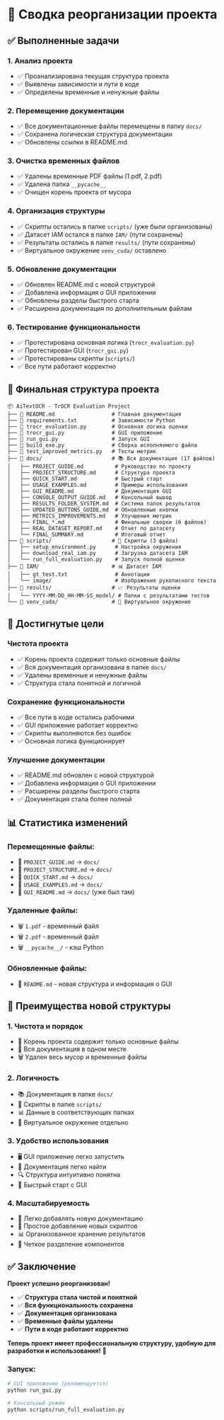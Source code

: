 # 🧹 Сводка реорганизации проекта

## ✅ Выполненные задачи

### 1. **Анализ проекта**
- ✅ Проанализирована текущая структура проекта
- ✅ Выявлены зависимости и пути в коде
- ✅ Определены временные и ненужные файлы

### 2. **Перемещение документации**
- ✅ Все документационные файлы перемещены в папку `docs/`
- ✅ Сохранена логическая структура документации
- ✅ Обновлены ссылки в README.md

### 3. **Очистка временных файлов**
- ✅ Удалены временные PDF файлы (1.pdf, 2.pdf)
- ✅ Удалена папка `__pycache__`
- ✅ Очищен корень проекта от мусора

### 4. **Организация структуры**
- ✅ Скрипты остались в папке `scripts/` (уже были организованы)
- ✅ Датасет IAM остался в папке `IAM/` (пути сохранены)
- ✅ Результаты остались в папке `results/` (пути сохранены)
- ✅ Виртуальное окружение `venv_cuda/` оставлено

### 5. **Обновление документации**
- ✅ Обновлен README.md с новой структурой
- ✅ Добавлена информация о GUI приложении
- ✅ Обновлены разделы быстрого старта
- ✅ Расширена документация по дополнительным файлам

### 6. **Тестирование функциональности**
- ✅ Протестирована основная логика (`trocr_evaluation.py`)
- ✅ Протестирован GUI (`trocr_gui.py`)
- ✅ Протестированы скрипты (`scripts/`)
- ✅ Все пути работают корректно

## 📁 Финальная структура проекта

```
📦 AiTextOCR - TrOCR Evaluation Project
├── 📄 README.md                  # Главная документация
├── 📄 requirements.txt           # Зависимости Python
├── 📄 trocr_evaluation.py        # Основная логика оценки
├── 📄 trocr_gui.py               # GUI приложение
├── 📄 run_gui.py                 # Запуск GUI
├── 📄 build_exe.py               # Сборка исполняемого файла
├── 📄 test_improved_metrics.py   # Тесты метрик
├── 📁 docs/                      # 📚 Вся документация (17 файлов)
│   ├── PROJECT_GUIDE.md          # Руководство по проекту
│   ├── PROJECT_STRUCTURE.md      # Структура проекта
│   ├── QUICK_START.md            # Быстрый старт
│   ├── USAGE_EXAMPLES.md         # Примеры использования
│   ├── GUI_README.md             # Документация GUI
│   ├── CONSOLE_OUTPUT_GUIDE.md   # Консольный вывод
│   ├── RESULTS_FOLDER_SYSTEM.md  # Система папок результатов
│   ├── UPDATED_BUTTONS_GUIDE.md  # Обновленные кнопки
│   ├── METRICS_IMPROVEMENTS.md   # Улучшения метрик
│   ├── FINAL_*.md                # Финальные сводки (6 файлов)
│   ├── REAL_DATASET_REPORT.md    # Отчет по датасету
│   └── FINAL_SUMMARY.md          # Итоговый отчет
├── 📁 scripts/                   # 🔧 Скрипты (3 файла)
│   ├── setup_environment.py      # Настройка окружения
│   ├── download_real_iam.py      # Загрузка датасета IAM
│   └── run_full_evaluation.py    # Запуск полной оценки
├── 📁 IAM/                       # 📊 Датасет IAM
│   ├── gt_test.txt               # Аннотации
│   └── image/                    # Изображения рукописного текста
├── 📁 results/                   # 📈 Результаты оценки
│   └── YYYY-MM-DD_HH-MM-SS_model/ # Папки с результатами тестов
└── 📁 venv_cuda/                 # 🐍 Виртуальное окружение
```

## 🎯 Достигнутые цели

### **Чистота проекта**
- ✅ Корень проекта содержит только основные файлы
- ✅ Вся документация организована в папке `docs/`
- ✅ Удалены временные и ненужные файлы
- ✅ Структура стала понятной и логичной

### **Сохранение функциональности**
- ✅ Все пути в коде остались рабочими
- ✅ GUI приложение работает корректно
- ✅ Скрипты выполняются без ошибок
- ✅ Основная логика функционирует

### **Улучшение документации**
- ✅ README.md обновлен с новой структурой
- ✅ Добавлена информация о GUI приложении
- ✅ Расширены разделы быстрого старта
- ✅ Документация стала более полной

## 📊 Статистика изменений

### **Перемещенные файлы:**
- 📄 `PROJECT_GUIDE.md` → `docs/`
- 📄 `PROJECT_STRUCTURE.md` → `docs/`
- 📄 `QUICK_START.md` → `docs/`
- 📄 `USAGE_EXAMPLES.md` → `docs/`
- 📄 `GUI_README.md` → `docs/` (уже был там)

### **Удаленные файлы:**
- 🗑️ `1.pdf` - временный файл
- 🗑️ `2.pdf` - временный файл
- 🗑️ `__pycache__/` - кэш Python

### **Обновленные файлы:**
- 📝 `README.md` - новая структура и информация о GUI

## 🚀 Преимущества новой структуры

### **1. Чистота и порядок**
- 🧹 Корень проекта содержит только основные файлы
- 📁 Вся документация в одном месте
- 🗑️ Удален весь мусор и временные файлы

### **2. Логичность**
- 📚 Документация в папке `docs/`
- 🔧 Скрипты в папке `scripts/`
- 📊 Данные в соответствующих папках
- 🐍 Виртуальное окружение отдельно

### **3. Удобство использования**
- 🖥️ GUI приложение легко запустить
- 📖 Документация легко найти
- 🔍 Структура интуитивно понятна
- 🚀 Быстрый старт с GUI

### **4. Масштабируемость**
- 📁 Легко добавлять новую документацию
- 🔧 Простое добавление новых скриптов
- 📊 Организованное хранение результатов
- 🎯 Четкое разделение компонентов

## ✅ Заключение

**Проект успешно реорганизован!** 

- ✅ **Структура стала чистой и понятной**
- ✅ **Вся функциональность сохранена**
- ✅ **Документация организована**
- ✅ **Временные файлы удалены**
- ✅ **Пути в коде работают корректно**

**Теперь проект имеет профессиональную структуру, удобную для разработки и использования!** 🎉

### Запуск:
```bash
# GUI приложение (рекомендуется)
python run_gui.py

# Консольный режим
python scripts/run_full_evaluation.py
```
